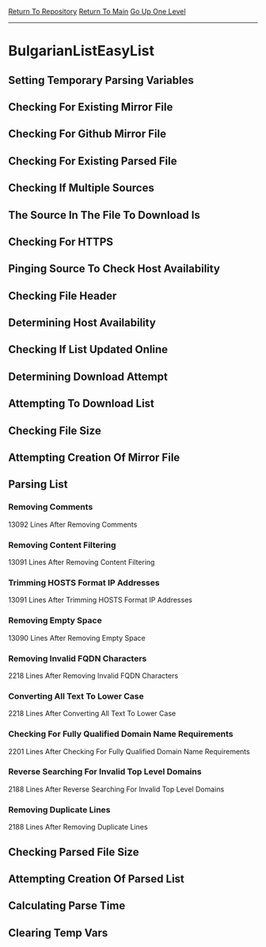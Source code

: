 [Return To Repository](https://github.com/deathbybandaid/piholeparser/)
[Return To Main](https://github.com/deathbybandaid/piholeparser/blob/master/RecentRunLogs/Mainlog.md)
[Go Up One Level](https://github.com/deathbybandaid/piholeparser/blob/master/RecentRunLogs/TopLevelScripts/30-Processing-Blacklists.md)
____________________________________
# BulgarianListEasyList
## Setting Temporary Parsing Variables
## Checking For Existing Mirror File
## Checking For Github Mirror File
## Checking For Existing Parsed File
## Checking If Multiple Sources
## The Source In The File To Download Is
## Checking For HTTPS
## Pinging Source To Check Host Availability
## Checking File Header
## Determining Host Availability
## Checking If List Updated Online
## Determining Download Attempt
## Attempting To Download List
## Checking File Size
## Attempting Creation Of Mirror File
## Parsing List
### Removing Comments
13092 Lines After Removing Comments
### Removing Content Filtering
13091 Lines After Removing Content Filtering
### Trimming HOSTS Format IP Addresses
13091 Lines After Trimming HOSTS Format IP Addresses
### Removing Empty Space
13090 Lines After Removing Empty Space
### Removing Invalid FQDN Characters
2218 Lines After Removing Invalid FQDN Characters
### Converting All Text To Lower Case
2218 Lines After Converting All Text To Lower Case
### Checking For Fully Qualified Domain Name Requirements
2201 Lines After Checking For Fully Qualified Domain Name Requirements
### Reverse Searching For Invalid Top Level Domains
2188 Lines After Reverse Searching For Invalid Top Level Domains
### Removing Duplicate Lines
2188 Lines After Removing Duplicate Lines
## Checking Parsed File Size
## Attempting Creation Of Parsed List
## Calculating Parse Time
## Clearing Temp Vars
